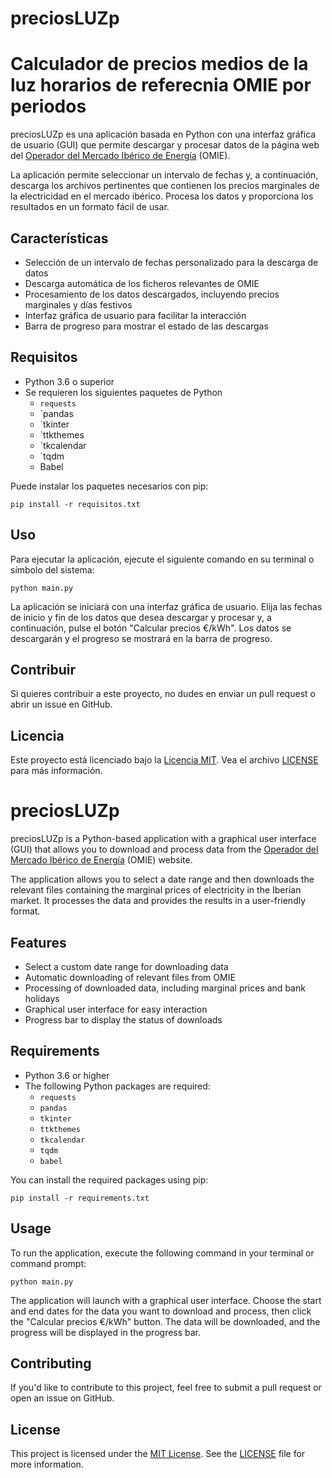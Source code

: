 # preciosLUZp

# Calculador de precios medios de la luz horarios de referecnia OMIE por periodos

preciosLUZp es una aplicación basada en Python con una interfaz gráfica de usuario (GUI) que permite descargar y procesar datos de la página web del [Operador del Mercado Ibérico de Energía](https://www.omie.es/es/market-results/daily/daily-market/daily-hourly-price) (OMIE).

La aplicación permite seleccionar un intervalo de fechas y, a continuación, descarga los archivos pertinentes que contienen los precios marginales de la electricidad en el mercado ibérico. Procesa los datos y proporciona los resultados en un formato fácil de usar.

## Características

- Selección de un intervalo de fechas personalizado para la descarga de datos
- Descarga automática de los ficheros relevantes de OMIE
- Procesamiento de los datos descargados, incluyendo precios marginales y días festivos
- Interfaz gráfica de usuario para facilitar la interacción
- Barra de progreso para mostrar el estado de las descargas

## Requisitos

- Python 3.6 o superior
- Se requieren los siguientes paquetes de Python
  - `requests`
  - `pandas
  - `tkinter
  - `ttkthemes
  - `tkcalendar
  - `tqdm
  - Babel

Puede instalar los paquetes necesarios con pip:

```
pip install -r requisitos.txt
```

## Uso

Para ejecutar la aplicación, ejecute el siguiente comando en su terminal o símbolo del sistema:

```
python main.py
```

La aplicación se iniciará con una interfaz gráfica de usuario. Elija las fechas de inicio y fin de los datos que desea descargar y procesar y, a continuación, pulse el botón "Calcular precios €/kWh". Los datos se descargarán y el progreso se mostrará en la barra de progreso.

## Contribuir

Si quieres contribuir a este proyecto, no dudes en enviar un pull request o abrir un issue en GitHub.

## Licencia

Este proyecto está licenciado bajo la [Licencia MIT](https://opensource.org/licenses/MIT). Vea el archivo [LICENSE](LICENSE) para más información.


# preciosLUZp

preciosLUZp is a Python-based application with a graphical user interface (GUI) that allows you to download and process data from the [Operador del Mercado Ibérico de Energía](https://www.omie.es/es/market-results/daily/daily-market/daily-hourly-price) (OMIE) website.

The application allows you to select a date range and then downloads the relevant files containing the marginal prices of electricity in the Iberian market. It processes the data and provides the results in a user-friendly format.

## Features

- Select a custom date range for downloading data
- Automatic downloading of relevant files from OMIE
- Processing of downloaded data, including marginal prices and bank holidays
- Graphical user interface for easy interaction
- Progress bar to display the status of downloads

## Requirements

- Python 3.6 or higher
- The following Python packages are required:
  - `requests`
  - `pandas`
  - `tkinter`
  - `ttkthemes`
  - `tkcalendar`
  - `tqdm`
  - `babel`

You can install the required packages using pip:

```
pip install -r requirements.txt
```

## Usage

To run the application, execute the following command in your terminal or command prompt:

```
python main.py
```

The application will launch with a graphical user interface. Choose the start and end dates for the data you want to download and process, then click the "Calcular precios €/kWh" button. The data will be downloaded, and the progress will be displayed in the progress bar.

## Contributing

If you'd like to contribute to this project, feel free to submit a pull request or open an issue on GitHub.

## License

This project is licensed under the [MIT License](https://opensource.org/licenses/MIT). See the [LICENSE](LICENSE) file for more information.


